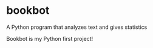 # bookbot
A Python program that analyzes text and gives statistics

Bookbot is my Python first project!
